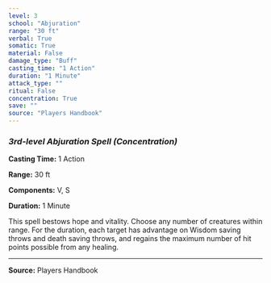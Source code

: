 ```yaml
---
level: 3
school: "Abjuration"
range: "30 ft"
verbal: True
somatic: True
material: False
damage_type: "Buff"
casting_time: "1 Action"
duration: "1 Minute"
attack_type: ""
ritual: False
concentration: True
save: ""
source: "Players Handbook"
---
```


### *3rd-level Abjuration Spell* *(Concentration)*

**Casting Time:** 1 Action

**Range:** 30 ft

**Components:** V, S

**Duration:** 1 Minute

This spell bestows hope and vitality. Choose any number of creatures within range. For the duration, each target has advantage on Wisdom saving throws and death saving throws, and regains the maximum number of hit points possible from any healing.

---
**Source:** Players Handbook
